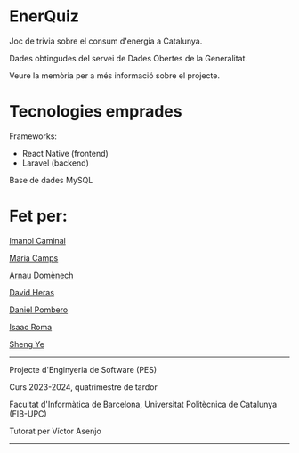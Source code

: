 # EnerQuiz

Joc de trivia sobre el consum d'energia a Catalunya.

Dades obtingudes del servei de Dades Obertes de la Generalitat.

Veure la memòria per a més informació sobre el projecte.

# Tecnologies emprades


Frameworks:
- React Native (frontend)
- Laravel (backend)

Base de dades MySQL

# Fet per:

[Imanol Caminal](https://github.com/kuu02Real) 

[Maria Camps](https://github.com/mcampsll)

[Arnau Domènech](https://github.com/arna1d0me)

[David Heras](https://github.com/David-Heras)

[Daniel Pombero](https://github.com/Daniips)

[Isaac Roma](https://github.com/isaacroma)

[Sheng Ye](https://github.com/guionwind)


-----

Projecte d'Enginyeria de Software (PES)

Curs 2023-2024, quatrimestre de tardor

Facultat d'Informàtica de Barcelona, Universitat Politècnica de Catalunya (FIB-UPC)

Tutorat per Víctor Asenjo

-----
